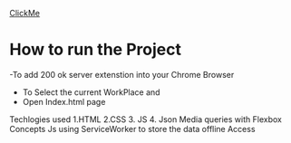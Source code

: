 [ClickMe](https://swamykankipati.github.io/PWA_Phase-1_SRKR/)
# How to run the Project 
 -To add 200 ok server extenstion into your Chrome Browser 
 - To Select the current WorkPlace and
 - Open Index.html page 

Techlogies used 
1.HTML
2.CSS
3. JS
4. Json
Media queries with Flexbox Concepts 
Js using ServiceWorker to store the data offline Access
